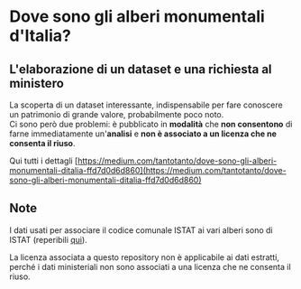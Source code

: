 # Dove sono gli alberi monumentali d'Italia?

## L'elaborazione di un dataset e una richiesta al ministero

La scoperta di un dataset interessante, indispensabile per fare conoscere un patrimonio di grande valore, probabilmente poco noto.<br>
Ci sono però due problemi: è pubblicato in **modalità** che **non consentono** di farne immediatamente un'**analisi** e **non è associato a un licenza che ne consenta il riuso**.

Qui tutti i dettagli [https://medium.com/tantotanto/dove-sono-gli-alberi-monumentali-ditalia-ffd7d0d6d860](https://medium.com/tantotanto/dove-sono-gli-alberi-monumentali-ditalia-ffd7d0d6d860)

## Note

I dati usati per associare il codice comunale ISTAT ai vari alberi sono di ISTAT (reperibili [qui](https://www.istat.it/it/archivio/210584)).

La licenza associata a questo repository non è applicabile ai dati estratti, perché i dati ministeriali non sono associati a una licenza che ne consenta il riuso.
